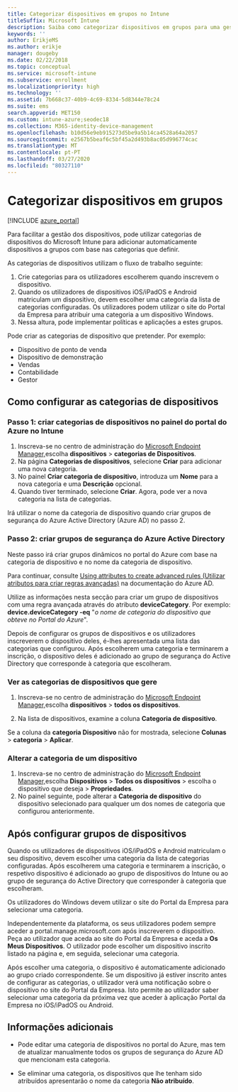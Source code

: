 ```yaml
---
title: Categorizar dispositivos em grupos no Intune
titleSuffix: Microsoft Intune
description: Saiba como categorizar dispositivos em grupos para uma gestão mais fácil.
keywords: ''
author: ErikjeMS
ms.author: erikje
manager: dougeby
ms.date: 02/22/2018
ms.topic: conceptual
ms.service: microsoft-intune
ms.subservice: enrollment
ms.localizationpriority: high
ms.technology: ''
ms.assetid: 7b668c37-40b9-4c69-8334-5d8344e78c24
ms.suite: ems
search.appverid: MET150
ms.custom: intune-azure;seodec18
ms.collection: M365-identity-device-management
ms.openlocfilehash: b10d56e9eb915273d5be9a5b14ca4528a64a2057
ms.sourcegitcommit: e2567b5beaf6c5bf45a2d493b8ac05d996774cac
ms.translationtype: MT
ms.contentlocale: pt-PT
ms.lasthandoff: 03/27/2020
ms.locfileid: "80327110"
---
```

# <a name="categorize-devices-into-groups"></a>Categorizar dispositivos em grupos

[!INCLUDE [azure_portal](../includes/azure_portal.md)]

Para facilitar a gestão dos dispositivos, pode utilizar categorias de dispositivos do Microsoft Intune para adicionar automaticamente dispositivos a grupos com base nas categorias que definir.

As categorias de dispositivos utilizam o fluxo de trabalho seguinte:
1. Crie categorias para os utilizadores escolherem quando inscrevem o dispositivo.
2. Quando os utilizadores de dispositivos iOS/iPadOS e Android matriculam um dispositivo, devem escolher uma categoria da lista de categorias configuradas. Os utilizadores podem utilizar o site do Portal da Empresa para atribuir uma categoria a um dispositivo Windows.
3. Nessa altura, pode implementar políticas e aplicações a estes grupos.

Pode criar as categorias de dispositivo que pretender. Por exemplo:
- Dispositivo de ponto de venda
- Dispositivo de demonstração
- Vendas
- Contabilidade
- Gestor

## <a name="how-to-configure-device-categories"></a>Como configurar as categorias de dispositivos

### <a name="step-1-create-device-categories-on-the-intune-blade-of-the-azure-portal"></a>Passo 1: criar categorias de dispositivos no painel do portal do Azure no Intune
1. Inscreva-se no centro de administração do [Microsoft Endpoint Manager,](https://go.microsoft.com/fwlink/?linkid=2109431)escolha **dispositivos** > **categorias de Dispositivos**.
2. Na página **Categorias de dispositivos**, selecione **Criar** para adicionar uma nova categoria.
3. No painel **Criar categoria de dispositivo**, introduza um **Nome** para a nova categoria e uma **Descrição** opcional.
4. Quando tiver terminado, selecione **Criar**. Agora, pode ver a nova categoria na lista de categorias.

Irá utilizar o nome da categoria de dispositivo quando criar grupos de segurança do Azure Active Directory (Azure AD) no passo 2.

### <a name="step-2-create-azure-active-directory-security-groups"></a>Passo 2: criar grupos de segurança do Azure Active Directory
Neste passo irá criar grupos dinâmicos no portal do Azure com base na categoria de dispositivo e no nome da categoria de dispositivo.

Para continuar, consulte [Using attributes to create advanced rules (Utilizar atributos para criar regras avançadas)](https://azure.microsoft.com/documentation/articles/active-directory-accessmanagement-groups-with-advanced-rules/#using-attributes-to-create-rules-for-device-objects) na documentação do Azure AD.

Utilize as informações nesta secção para criar um grupo de dispositivos com uma regra avançada através do atributo **deviceCategory**. Por exemplo: **device.deviceCategory -eq** "*o nome de categoria do dispositivo que obteve no Portal do Azure*".

Depois de configurar os grupos de dispositivos e os utilizadores inscreverem o dispositivo deles, é-lhes apresentada uma lista das categorias que configurou. Após escolherem uma categoria e terminarem a inscrição, o dispositivo deles é adicionado ao grupo de segurança do Active Directory que corresponde à categoria que escolheram.

### <a name="view-the-categories-of-devices-that-you-manage"></a>Ver as categorias de dispositivos que gere

1. Inscreva-se no centro de administração do [Microsoft Endpoint Manager,](https://go.microsoft.com/fwlink/?linkid=2109431)escolha **dispositivos** > **todos os dispositivos**.

2. Na lista de dispositivos, examine a coluna **Categoria de dispositivo**.

Se a coluna da **categoria Dispositivo** não for mostrada, selecione **Colunas** > **categoria** > **Aplicar**.

### <a name="change-the-category-of-a-device"></a>Alterar a categoria de um dispositivo

1. Inscreva-se no centro de administração do [Microsoft Endpoint Manager,](https://go.microsoft.com/fwlink/?linkid=2109431)escolha **Dispositivos** > **Todos os dispositivos** > escolha o dispositivo que deseja > **Propriedades**.
2. No painel seguinte, pode alterar a **Categoria de dispositivo** do dispositivo selecionado para qualquer um dos nomes de categoria que configurou anteriormente.

## <a name="after-you-configure-device-groups"></a>Após configurar grupos de dispositivos

Quando os utilizadores de dispositivos iOS/iPadOS e Android matriculam o seu dispositivo, devem escolher uma categoria da lista de categorias configuradas. Após escolherem uma categoria e terminarem a inscrição, o respetivo dispositivo é adicionado ao grupo de dispositivos do Intune ou ao grupo de segurança do Active Directory que corresponder à categoria que escolheram.

Os utilizadores do Windows devem utilizar o site do Portal da Empresa para selecionar uma categoria.

Independentemente da plataforma, os seus utilizadores podem sempre aceder a portal.manage.microsoft.com após inscreverem o dispositivo. Peça ao utilizador que aceda ao site do Portal da Empresa e aceda a **Os Meus Dispositivos**. O utilizador pode escolher um dispositivo inscrito listado na página e, em seguida, selecionar uma categoria.

Após escolher uma categoria, o dispositivo é automaticamente adicionado ao grupo criado correspondente. Se um dispositivo já estiver inscrito antes de configurar as categorias, o utilizador verá uma notificação sobre o dispositivo no site do Portal da Empresa. Isto permite ao utilizador saber selecionar uma categoria da próxima vez que aceder à aplicação Portal da Empresa no iOS/iPadOS ou Android.

## <a name="further-information"></a>Informações adicionais
- Pode editar uma categoria de dispositivos no portal do Azure, mas tem de atualizar manualmente todos os grupos de segurança do Azure AD que mencionam esta categoria.

- Se eliminar uma categoria, os dispositivos que lhe tenham sido atribuídos apresentarão o nome da categoria **Não atribuído**.

